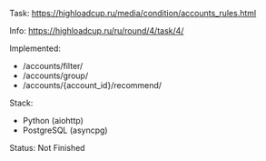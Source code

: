 Task: https://highloadcup.ru/media/condition/accounts_rules.html

Info: https://highloadcup.ru/ru/round/4/task/4/

Implemented:
* /accounts/filter/
* /accounts/group/
* /accounts/{account_id}/recommend/

Stack:
* Python (aiohttp)
* PostgreSQL (asyncpg)

Status: Not Finished
